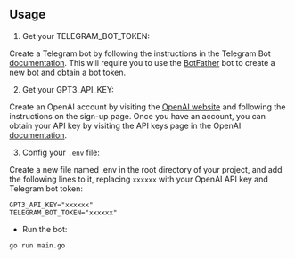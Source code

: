 ## Usage

1. Get your TELEGRAM_BOT_TOKEN:

Create a Telegram bot by following the instructions in the Telegram Bot [documentation](https://core.telegram.org/bots#3-how-do-i-create-a-bot). This will require you to use the [BotFather](https://telegram.me/BotFather) bot to create a new bot and obtain a bot token.

2. Get your GPT3_API_KEY:

Create an OpenAI account by visiting the [OpenAI website](https://beta.openai.com/) and following the instructions on the sign-up page. Once you have an account, you can obtain your API key by visiting the API keys page in the OpenAI [documentation](https://beta.openai.com/docs/api-keys/overview).

3. Config your `.env` file:

Create a new file named .env in the root directory of your project, and add the following lines to it, replacing `xxxxxx` with your OpenAI API key and Telegram bot token:

```plain
GPT3_API_KEY="xxxxxx"
TELEGRAM_BOT_TOKEN="xxxxxx"
```

- Run the bot:

```bash
go run main.go
```
